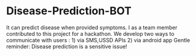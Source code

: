 # Disease-Prediction-BOT
It can predict disease when provided symptoms. I as a team member contributed to this project for a hackathon.
We develop two ways to communicate with users : 1) via SMS,USSD APIs 2) via android app
Gentle reminder: Disease prediction is a sensitive issue!
